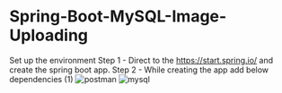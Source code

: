 # Spring-Boot-MySQL-Image-Uploading
Set up the environment
Step 1 -  Direct to the https://start.spring.io/ and create the spring boot app.
Step 2 - While creating the app add below dependencies
               (1)
![postman](https://github.com/VidathChamikara/Spring-Boot-MySQL-Image-Uploading/assets/86880920/e2afb247-f9f7-46b2-89dc-74f77d054be9)
![mysql](https://github.com/VidathChamikara/Spring-Boot-MySQL-Image-Uploading/assets/86880920/9969bd44-e068-43eb-a2ce-81297ff9985f)
